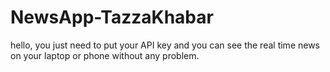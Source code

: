# NewsApp-TazzaKhabar
hello, you just need to put your API key and you can see the real time news on your laptop or phone without any problem.
